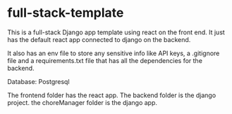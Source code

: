 # full-stack-template

This is a full-stack Django app template using react on the front end. It just has the default react app connected to django on the backend.

It also has an env file to store any sensitive info like API keys, a .gitignore file and 
a requirements.txt file that has all the dependencies for the backend.

Database: Postgresql

The frontend folder has the react app. 
The backend folder is the django project. 
the choreManager folder is the django app.
